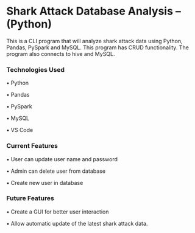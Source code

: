 # Shark Attack Database Analysis – (Python)

This is a CLI program that will analyze shark attack data using Python, Pandas, PySpark and MySQL. This program has CRUD functionality. The program also connects to hive and MySQL.

### Technologies Used
  •	Python
  
  •	Pandas
  
  •	PySpark
  
  •	MySQL
  
  •	VS Code
  
### Current Features

  •	User can update user name and password
  
  •	Admin can delete user from database
  
  •	Create new user in database  
  
  
### Future Features

  • Create a GUI for better user interaction

  •	Allow automatic update of the latest shark attack data.
